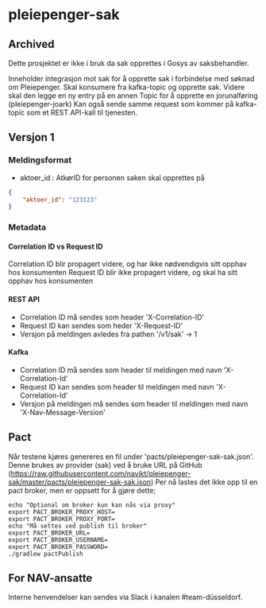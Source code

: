 # pleiepenger-sak

## Archived
Dette prosjektet er ikke i bruk da sak opprettes i Gosys av saksbehandler.

Inneholder integrasjon mot sak for å opprette sak i forbindelse med søknad om Pleiepenger.
Skal konsumere fra kafka-topic og opprette sak. Videre skal den legge en ny entry på en annen Topic for å opprette en jorunalføring (pleiepenger-joark)
Kan også sende samme request som kommer på kafka-topic som et REST API-kall til tjenesten.

## Versjon 1
### Meldingsformat
- aktoer_id : AtkørID for personen saken skal opprettes på

```json
{
    "aktoer_id": "123123"
}
```

### Metadata
#### Correlation ID vs Request ID
Correlation ID blir propagert videre, og har ikke nødvendigvis sitt opphav hos konsumenten
Request ID blir ikke propagert videre, og skal ha sitt opphav hos konsumenten

#### REST API
- Correlation ID må sendes som header 'X-Correlation-ID'
- Request ID kan sendes som heder 'X-Request-ID'
- Versjon på meldingen avledes fra pathen '/v1/sak' -> 1


#### Kafka
- Correlation ID må sendes som header til meldingen med navn 'X-Correlation-Id'
- Request ID kan sendes som header til meldingen med navn 'X-Correlation-Id'
- Versjon på meldingen må sendes som header til meldingen med navn 'X-Nav-Message-Version'

## Pact
Når testene kjøres genereres en fil under 'pacts/pleiepenger-sak-sak.json'.
Denne brukes av provider (sak) ved å bruke URL på GitHub (https://raw.githubusercontent.com/navikt/pleiepenger-sak/master/pacts/pleiepenger-sak-sak.json)
Per nå lastes det ikke opp til en pact broker, men er oppsett for å gjøre dette;

```shell
echo "Optional om broker kun kan nås via proxy"
export PACT_BROKER_PROXY_HOST=
export PACT_BROKER_PROXY_PORT=
echo "Må settes ved publish til broker"
export PACT_BROKER_URL=
export PACT_BROKER_USERNAME=
export PACT_BROKER_PASSWORD=
./gradlew pactPublish
```

## For NAV-ansatte

Interne henvendelser kan sendes via Slack i kanalen #team-düsseldorf.
